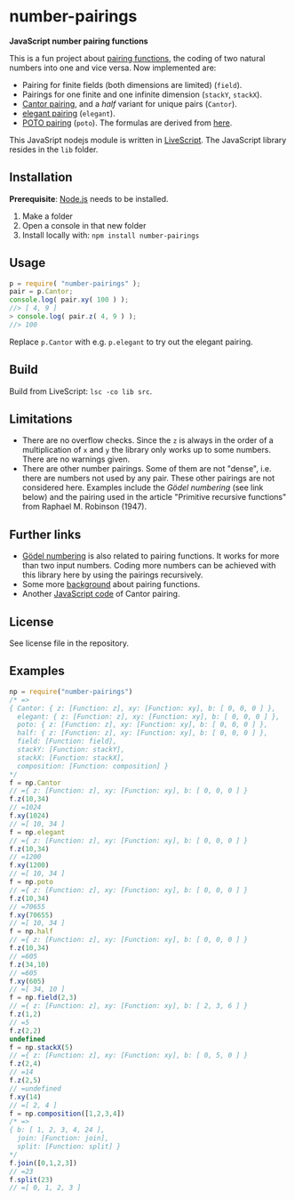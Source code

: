# number-pairings

**JavaScript number pairing functions**

This is a fun project about [pairing functions](https://en.wikipedia.org/wiki/Pairing_function), the coding of two natural numbers into one and vice versa. Now implemented are:

- Pairing for finite fields (both dimensions are limited) (`field`).
- Pairings for one finite and one infinite dimension (`stackY`, `stackX`).
- [Cantor pairing](https://en.wikipedia.org/wiki/Pairing_function), and a *half* variant for unique pairs (`Cantor`).
- [elegant pairing](https://www.google.ch/url?sa=t&rct=j&q=&esrc=s&source=web&cd=1&cad=rja&uact=8&ved=0ahUKEwjUtpeoj_bRAhXDVxoKHYJBCGwQFggoMAA&url=http%3A%2F%2Fszudzik.com%2FElegantPairing.pdf&usg=AFQjCNHlytYIHiOiE0jqc8McfJwheyft8g) (`elegant`).
- [POTO pairing](https://ch.mathworks.com/matlabcentral/fileexchange/44253-three-different-bijections-or-pairing-functions-between-n-and-n%5E2--including-cantor-polynomials-) (`poto`). The formulas are derived from [here](http://www.cs.umb.edu/~marc/cs620/theo10-06.pdf).

This JavaSript nodejs module is written in [LiveScript](http://livescript.net/). The JavaScript library resides in the `lib` folder.

## Installation

**Prerequisite**: [Node.js](https://nodejs.org/en/) needs to be installed.

1. Make a folder
2. Open a console in that new folder
3. Install locally with: `npm install number-pairings`

## Usage

```javascript
p = require( "number-pairings" );
pair = p.Cantor;
console.log( pair.xy( 100 ) );
//> [ 4, 9 ]
> console.log( pair.z( 4, 9 ) );
//> 100
```

Replace `p.Cantor` with e.g. `p.elegant` to try out the elegant pairing.

## Build
Build from LiveScript: `lsc -co lib src`.

## Limitations

- There are no overflow checks. Since the `z` is always in the order of a multiplication of `x` and `y` the library only works up to some numbers. There are no warnings given.
- There are other number pairings. Some of them are not "dense", i.e. there are numbers not used by any pair. These other pairings are not considered here. Examples include the *Gödel numbering* (see link below) and the pairing used in the article "Primitive recursive functions" from Raphael M. Robinson (1947).

## Further links

- [Gödel numbering](https://en.wikipedia.org/wiki/G%C3%B6del_numbering) is also related to pairing functions. It works for more than two input numbers. Coding more numbers can be achieved with this library here by using the pairings recursively.
- Some more [background](http://www.cs.upc.edu/~alvarez/calculabilitat/enumerabilitat.pdf) about pairing functions.
- Another [JavaScript code](https://codepen.io/LiamKarlMitchell/pen/xnEca) of Cantor pairing.

## License

See license file in the repository.

## Examples

```javascript
np = require("number-pairings")
/* =>
{ Cantor: { z: [Function: z], xy: [Function: xy], b: [ 0, 0, 0 ] },
  elegant: { z: [Function: z], xy: [Function: xy], b: [ 0, 0, 0 ] },
  poto: { z: [Function: z], xy: [Function: xy], b: [ 0, 0, 0 ] },
  half: { z: [Function: z], xy: [Function: xy], b: [ 0, 0, 0 ] },
  field: [Function: field],
  stackY: [Function: stackY],
  stackX: [Function: stackX],
  composition: [Function: composition] }
*/
f = np.Cantor
// ={ z: [Function: z], xy: [Function: xy], b: [ 0, 0, 0 ] }
f.z(10,34)
// =1024
f.xy(1024)
// =[ 10, 34 ]
f = np.elegant
// ={ z: [Function: z], xy: [Function: xy], b: [ 0, 0, 0 ] }
f.z(10,34)
// =1200
f.xy(1200)
// =[ 10, 34 ]
f = np.poto
// ={ z: [Function: z], xy: [Function: xy], b: [ 0, 0, 0 ] }
f.z(10,34)
// =70655
f.xy(70655)
// =[ 10, 34 ]
f = np.half
// ={ z: [Function: z], xy: [Function: xy], b: [ 0, 0, 0 ] }
f.z(10,34)
// =605
f.z(34,10)
// =605
f.xy(605)
// =[ 34, 10 ]
f = np.field(2,3)
// ={ z: [Function: z], xy: [Function: xy], b: [ 2, 3, 6 ] }
f.z(1,2)
// =5
f.z(2,2)
undefined
f = np.stackX(5)
// ={ z: [Function: z], xy: [Function: xy], b: [ 0, 5, 0 ] }
f.z(2,4)
// =14
f.z(2,5)
// =undefined
f.xy(14)
// =[ 2, 4 ]
f = np.composition([1,2,3,4])
/* =>
{ b: [ 1, 2, 3, 4, 24 ],
  join: [Function: join],
  split: [Function: split] }
*/
f.join([0,1,2,3])
// =23
f.split(23)
// =[ 0, 1, 2, 3 ]
```

